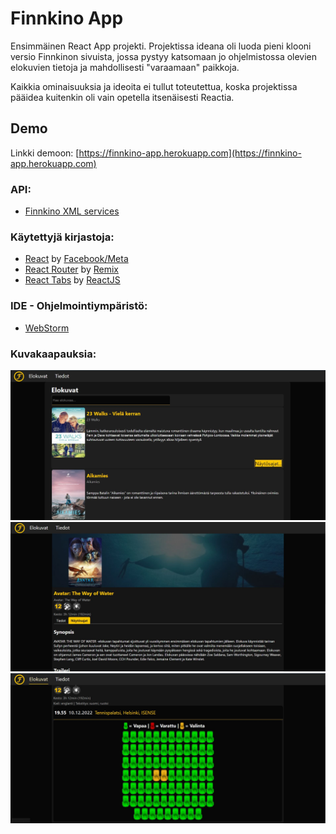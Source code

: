 # Finnkino App
Ensimmäinen React App projekti. Projektissa ideana oli luoda pieni klooni versio Finnkinon sivuista, jossa pystyy katsomaan jo ohjelmistossa olevien elokuvien tietoja ja mahdollisesti "varaamaan" paikkoja.

Kaikkia ominaisuuksia ja ideoita ei tullut toteutettua, koska projektissa pääidea kuitenkin oli vain opetella itsenäisesti Reactia.

## Demo
Linkki demoon: [https://finnkino-app.herokuapp.com](https://finnkino-app.herokuapp.com)

### API:
- [Finnkino XML services](https://www.finnkino.fi/xml/)

### Käytettyjä kirjastoja:
- [React](https://github.com/facebook/react) by [Facebook/Meta](https://github.com/facebook)
- [React Router](https://github.com/remix-run/react-router) by [Remix](https://github.com/remix-run)
- [React Tabs](https://github.com/reactjs/react-tabs) by [ReactJS](https://github.com/reactjs)

### IDE - Ohjelmointiympäristö:
- [WebStorm](https://www.jetbrains.com/webstorm/)

### Kuvakaapauksia:
<img src="screenshots/screenshot_001.jpg" width="768" alt="Etusivu/Elokuvat" title="Elokuvat">
<img src="screenshots/screenshot_002.jpg" width="768" alt="Elokuvan sivu ja kuvaus" title="Elokuvan sivu">
<img src="screenshots/screenshot_003.jpg" width="768" alt="Paikkojen varaus sivu" title="Paikkojen varaus">